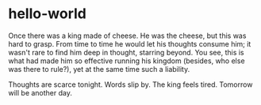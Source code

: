 # hello-world

Once there was a king made of cheese. He was the cheese, but this was hard to grasp.
From time to time he would let his thoughts consume him; it wasn't rare to find him deep in thought,
starring beyond. You see, this is what had made him so effective running his kingdom (besides, who else was there to rule?), 
yet at the same time such a liability. 

Thoughts are scarce tonight. Words slip by. The king feels tired. Tomorrow will be another day.

